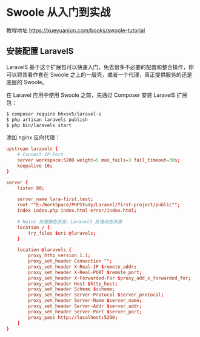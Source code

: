 # Swoole 从入门到实战
教程地址 https://xueyuanjun.com/books/swoole-tutorial           

## 安装配置 LaravelS
LaravelS 基于这个扩展包可以快速入门，免去很多不必要的配置和整合操作，你可以将其看作套在 Swoole 之上的一层壳，或者一个代理，真正提供服务的还是底层的 Swoole。        

在 Laravel 应用中使用 Swoole 之前，先通过 Composer 安装 LaravelS 扩展包：
```sh
$ composer require hhxsv5/laravel-s
$ php artisan laravels publish
$ php bin/laravels start
```

添加 nginx 反向代理：
```conf
upstream laravels {
    # Connect IP:Port
    server workspace:5200 weight=5 max_fails=3 fail_timeout=30s;
    keepalive 16;
}

server {
    listen 80;
    
    server_name lara-first.test;
    root ""E:/WorkSpace/PHPStudy/Laravel/first-project/public"";
    index index.php index.html error/index.html;
    
    # Nginx 处理静态资源，LaravelS 处理动态资源
    location / {
        try_files $uri @laravels;
    }
    
    location @laravels {
        proxy_http_version 1.1;
        proxy_set_header Connection "";
        proxy_set_header X-Real-IP $remote_addr;
        proxy_set_header X-Real-PORT $remote_port;
        proxy_set_header X-Forwarded-For $proxy_add_x_forwarded_for;
        proxy_set_header Host $http_host;
        proxy_set_header Scheme $scheme;
        proxy_set_header Server-Protocol $server_protocol;
        proxy_set_header Server-Name $server_name;
        proxy_set_header Server-Addr $server_addr;
        proxy_set_header Server-Port $server_port;
        proxy_pass http://localhost:5200;
    }
}
```

